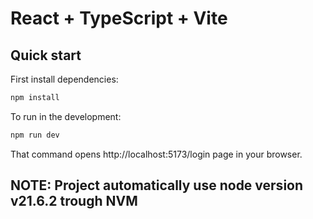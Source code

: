 # React + TypeScript + Vite

## Quick start

First install dependencies:

```sh
npm install
```

To run in the development:

```sh
npm run dev
```

That command opens http://localhost:5173/login page in your browser.

## NOTE: Project automatically use node version v21.6.2 trough NVM
